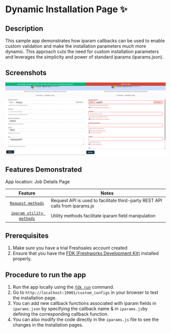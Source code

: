 # Dynamic Installation Page ✨

## Description

This sample app demonstrates how iparam callbacks can be used to enable custom validation and make the installation parameters much more dynamic. This approach cuts the need for custom installation parameters and leverages the simplicity and power of standard iparams (iparams.json).

## Screenshots

![Preview of iparam callback validation app](./app/assets/img/preview.png)

## Features Demonstrated

App location: Job Details Page

|                                                      Feature                                                       | Notes                                                                        |
| :----------------------------------------------------------------------------------------------------------------: | ---------------------------------------------------------------------------- |
|                     [`Request methods`](https://developers.freshsales.io/docs/request-api/)                     | Request API is used to facilitate third-party REST API calls from iparams.js |
| [`iparam utility methods`](https://developers.freshsales.io/docs/installation-parameters/#dynamic_install_page) | Utility methods facilitate iparam field manipulation                         |

## Prerequisites

1. Make sure you have a trial Freshsales account created
2. Ensure that you have the [FDK (Freshworks Development Kit)](https://developers.freshsales.io/docs/freshsales-sdk/) installed properly.

## Procedure to run the app

1. Run the app locally using the [`fdk run`](https://developers.freshsales.io/docs/freshsales-sdk/#_run) command.
2. Go to `http://localhost:10001/custom_configs` in your browser to test the installation page.
3. You can add new callback functions associated with iparam fields in `iparams.json` by specifying the callback name & in `iparams.js`by defining the corresponding callback function.
4. You can also modify the code directly in the `iparams.js` file to see the changes in the Installation pages.

